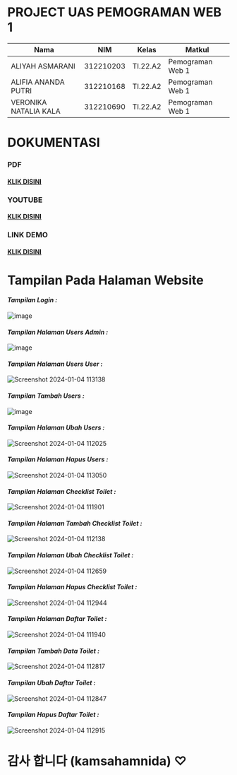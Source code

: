 # PROJECT UAS PEMOGRAMAN WEB 1

|**Nama**|**NIM**|**Kelas**|**Matkul**|
|----|---|-----|------|
|ALIYAH ASMARANI|312210203|TI.22.A2|Pemograman Web 1|
|ALIFIA ANANDA PUTRI|312210168|TI.22.A2|Pemograman Web 1|
|VERONIKA NATALIA KALA|312210690|TI.22.A2|Pemograman Web 1|

# DOKUMENTASI

### PDF
#### [KLIK DISINI](https://drive.google.com/file/d/1_dXz8uFysgzjKC3WRGCzcnrGWpXf_fmX/view?usp=drive_link)

### YOUTUBE
#### [KLIK DISINI](https://youtu.be/z39cpEj-pKM?feature=shared)

### LINK DEMO
#### [KLIK DISINI](https://ti22a2ctkel8.000webhostapp.com/)

# Tampilan Pada Halaman Website

#### _Tampilan Login :_

![image](https://github.com/Aliyahasmarani/CT_8/assets/115197672/c8e313f0-e5c7-4ce4-89c9-d6801826125f)

#### _Tampilan Halaman Users Admin :_

![image](https://github.com/Aliyahasmarani/CT_8/assets/115197672/6be2fbed-a505-4dce-b3f7-0313867d0017)

#### _Tampilan Halaman Users User :_

![Screenshot 2024-01-04 113138](https://github.com/Aliyahasmarani/CT_8/assets/115197672/c3b0f6ba-bc9e-404a-9d5c-ceb1a607e185)

#### _Tampilan Tambah Users :_

![image](https://github.com/Aliyahasmarani/CT_8/assets/115197672/94115575-5391-48df-98cf-11614b303bc2)

#### _Tampilan Halaman Ubah Users :_

![Screenshot 2024-01-04 112025](https://github.com/Aliyahasmarani/CT_8/assets/115197672/2b5375f1-78fe-4214-b547-2e40bcf8381a)

#### _Tampilan Halaman Hapus Users :_

![Screenshot 2024-01-04 113050](https://github.com/Aliyahasmarani/CT_8/assets/115197672/e2aa0116-2d55-4226-90e4-2adaafb83e76)

#### _Tampilan Halaman Checklist Toilet :_

![Screenshot 2024-01-04 111901](https://github.com/Aliyahasmarani/CT_8/assets/115197672/62485a60-d9db-4555-9980-cd0a13c91fef)

#### _Tampilan Halaman Tambah Checklist Toilet :_

![Screenshot 2024-01-04 112138](https://github.com/Aliyahasmarani/CT_8/assets/115197672/135a16a2-51fa-45ea-968b-5e22c0bda1b8)

#### _Tampilan Halaman Ubah Checklist Toilet :_

![Screenshot 2024-01-04 112659](https://github.com/Aliyahasmarani/CT_8/assets/115197672/1cd14d0f-585b-433a-94ee-78ebeac0c8dd)

#### _Tampilan Halaman Hapus Checklist Toilet :_

![Screenshot 2024-01-04 112944](https://github.com/Aliyahasmarani/CT_8/assets/115197672/bf3cbba9-b38d-4253-b4b6-c4794e1b50ac)

#### _Tampilan Halaman Daftar Toilet :_

![Screenshot 2024-01-04 111940](https://github.com/Aliyahasmarani/CT_8/assets/115197672/5ae28301-a125-4813-a675-4d564dac63ee)

#### _Tampilan Tambah Data Toilet :_

![Screenshot 2024-01-04 112817](https://github.com/Aliyahasmarani/CT_8/assets/115197672/fe5b8507-36e5-4ec5-abba-b9a8a73cada8)

#### _Tampilan Ubah Daftar Toilet :_

![Screenshot 2024-01-04 112847](https://github.com/Aliyahasmarani/CT_8/assets/115197672/30b57ddc-b04c-45ed-bd4b-bf25725c626a)

#### _Tampilan Hapus Daftar Toilet :_

![Screenshot 2024-01-04 112915](https://github.com/Aliyahasmarani/CT_8/assets/115197672/97e1ef07-cb35-4e59-a30e-79857d574713)

# 감사 합니다 (kamsahamnida) ♡⁠


